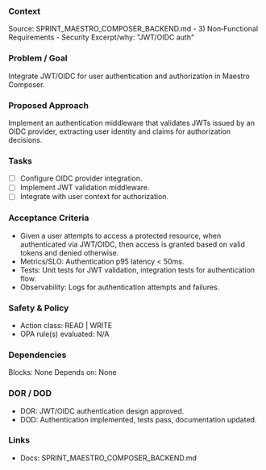### Context

Source: SPRINT_MAESTRO_COMPOSER_BACKEND.md - 3) Non‑Functional Requirements - Security
Excerpt/why: "JWT/OIDC auth"

### Problem / Goal

Integrate JWT/OIDC for user authentication and authorization in Maestro Composer.

### Proposed Approach

Implement an authentication middleware that validates JWTs issued by an OIDC provider, extracting user identity and claims for authorization decisions.

### Tasks

- [ ] Configure OIDC provider integration.
- [ ] Implement JWT validation middleware.
- [ ] Integrate with user context for authorization.

### Acceptance Criteria

- Given a user attempts to access a protected resource, when authenticated via JWT/OIDC, then access is granted based on valid tokens and denied otherwise.
- Metrics/SLO: Authentication p95 latency < 50ms.
- Tests: Unit tests for JWT validation, integration tests for authentication flow.
- Observability: Logs for authentication attempts and failures.

### Safety & Policy

- Action class: READ | WRITE
- OPA rule(s) evaluated: N/A

### Dependencies

Blocks: None
Depends on: None

### DOR / DOD

- DOR: JWT/OIDC authentication design approved.
- DOD: Authentication implemented, tests pass, documentation updated.

### Links

- Docs: SPRINT_MAESTRO_COMPOSER_BACKEND.md
